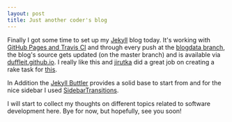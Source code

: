 ```yaml
---
layout: post
title: Just another coder's blog
---
```


Finally I got some time to set up my [Jekyll](http://jekyllrb.com) blog today. It's working with [GitHub Pages and Travis CI](https://github.com/jirutka/rake-jekyll) and through every push at the [blogdata branch](https://github.com/duffleit/duffleit.github.io/tree/blogdata), the blog's source gets updated (on the master branch) and is available via [duffleit.github.io](http://duffleit.github.io/). I really like this and [jirutka](https://github.com/jirutka/) did a great job on creating a rake task for [this](https://github.com/jirutka/rake-jekyll).  <i class="fa fa-thumbs-o-up"></i>

In Addition the [Jekyll Buttler](http://getpoole.com/) provides a solid base to start from and for the nice sidebar I used [SidebarTransitions](http://tympanus.net/Development/SidebarTransitions/).


I will start to collect my thoughts on different topics related to software development here. 
Bye for now, but hopefully, see you soon!
